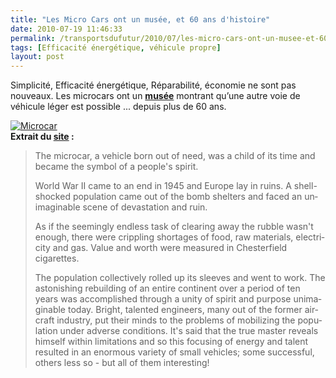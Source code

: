 ```yaml
---
title: "Les Micro Cars ont un musée, et 60 ans d'histoire"
date: 2010-07-19 11:46:33
permalink: /transportsdufutur/2010/07/les-micro-cars-ont-un-musee-et-60-ans-dhistoire.html
tags: [Efficacité énergétique, véhicule propre]
layout: post
---
```


<p><span>Simplicité, Efficacité énergétique, Réparabilité, économie ne sont pas nouveaux. Les microcars ont un <strong><a href="http://microcarmuseum.com/tourindex.html" target="_blank">musée</a></strong> montrant qu’une autre voie de véhicule léger est possible ... depuis plus de 60 ans.</span></p> <p><span><a href="https://gabrielplassat.github.io/transportsdufutur/wp-content/uploads/sites/6/old/6a0120a66d2ad4970b013485888b21970c-pi.jpg" rel="lightbox"><img alt="Microcar" border="0" class="asset asset-image at-xid-6a0120a66d2ad4970b013485888b21970c " src="/wp-content/uploads/sites/6/old/6a0120a66d2ad4970b013485888b21970c-500pi.jpg" title="Microcar" /></a> <br /> </span><span><strong>Extrait du <a href="http://microcarmuseum.com/info.html" target="_blank">site</a> :</strong></span><span></span></p> <blockquote> <p><span lang="EN-GB">The microcar, a vehicle born out of need, was a child of its time and became the symbol of a people's spirit.</span></p> <p><span lang="EN-GB">World War II came to an end in 1945 and </span><span lang="EN-GB">Europe</span><span lang="EN-GB"> lay in ruins. A shell-shocked population came out of the bomb shelters and faced an unimaginable scene of devastation and ruin.</span></p> <p><span lang="EN-GB">As if the seemingly endless task of clearing away the rubble wasn't enough, there were crippling shortages of food, raw materials, electricity and gas. Value and worth were measured in </span><span lang="EN-GB">Chesterfield</span><span lang="EN-GB"> cigarettes.</span></p> <p><span lang="EN-GB">The population collectively rolled up its sleeves and went to work. The astonishing rebuilding of an entire continent over a period of ten years was accomplished through a unity of spirit and purpose unimaginable today. Bright, talented engineers, many out of the former aircraft industry, put their minds to the problems of mobilizing the population under adverse conditions. It's said that the true master reveals himself within limitations and so this focusing of energy and talent resulted in an enormous variety of small vehicles; some successful, others less so - but all of them interesting!</span></p></blockquote>
